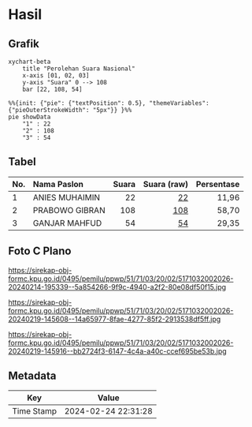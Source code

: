 # Hasil

## Grafik

```mermaid
xychart-beta
    title "Perolehan Suara Nasional"
    x-axis [01, 02, 03]
    y-axis "Suara" 0 --> 108
    bar [22, 108, 54]
```

```mermaid
%%{init: {"pie": {"textPosition": 0.5}, "themeVariables": {"pieOuterStrokeWidth": "5px"}} }%%
pie showData
    "1" : 22
    "2" : 108
    "3" : 54
```

## Tabel

| No. | Nama Paslon    | Suara | Suara (raw) | Persentase |
|:--- |:-------------- | -----:| -----------:| ----------:|
| 1   | ANIES MUHAIMIN | 22    | [22][p-1]   | 11,96      |
| 2   | PRABOWO GIBRAN | 108   | [108][p-2]  | 58,70      |
| 3   | GANJAR MAHFUD  | 54    | [54][p-3]   | 29,35      |


[p-1]: https://github.com/gigit-pemilu/pemilu-2024/blob/main/pilpres/hitung-suara/sub/51-bali/sub/71-kota-denpasar/sub/03-denpasar-barat/sub/2002-pemecutan-kelod/sub/026-tps/sub/paslon-1.txt
[p-2]: https://github.com/gigit-pemilu/pemilu-2024/blob/main/pilpres/hitung-suara/sub/51-bali/sub/71-kota-denpasar/sub/03-denpasar-barat/sub/2002-pemecutan-kelod/sub/026-tps/sub/paslon-2.txt
[p-3]: https://github.com/gigit-pemilu/pemilu-2024/blob/main/pilpres/hitung-suara/sub/51-bali/sub/71-kota-denpasar/sub/03-denpasar-barat/sub/2002-pemecutan-kelod/sub/026-tps/sub/paslon-3.txt

## Foto C Plano

https://sirekap-obj-formc.kpu.go.id/0495/pemilu/ppwp/51/71/03/20/02/5171032002026-20240214-195339--5a854266-9f9c-4940-a2f2-80e08df50f15.jpg

https://sirekap-obj-formc.kpu.go.id/0495/pemilu/ppwp/51/71/03/20/02/5171032002026-20240219-145608--14a65977-8fae-4277-85f2-2913538df5ff.jpg

https://sirekap-obj-formc.kpu.go.id/0495/pemilu/ppwp/51/71/03/20/02/5171032002026-20240219-145916--bb2724f3-6147-4c4a-a40c-ccef695be53b.jpg


## Metadata

| Key        | Value               |
| ---------- | ------------------- |
| Time Stamp | 2024-02-24 22:31:28 |



